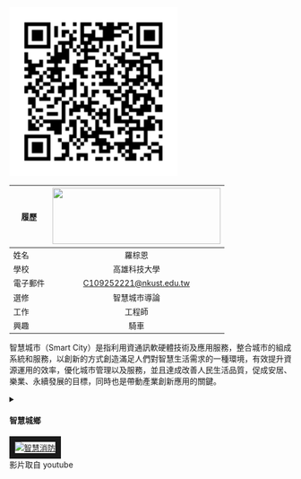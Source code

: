 

<img src="https://github.com/keyoyo1144/test-readme.md/blob/main/001.png" width=300 height=300/>

<br>

|      履歷        |<img src="https://www.nkust.edu.tw/var/file/0/1000/img/513/182513897.png" width=300 height=100/>|
| ---------------- |:-----------------------------:|
| 姓名             |羅棕恩             |
| 學校             | 高雄科技大學                  |
| 電子郵件         | C109252221@nkust.edu.tw          |
| 選修             | 智慧城市導論                  |
| 工作            | 工程師           |
| 興趣             | 騎車                 |

智慧城市（Smart City）是指利用資通訊軟硬體技術及應用服務，整合城市的組成系統和服務，以創新的方式創造滿足人們對智慧生活需求的一種環境，有效提升資源運用的效率，優化城市管理以及服務，並且達成改善人民生活品質，促成安居、樂業、永續發展的目標，同時也是帶動產業創新應用的關鍵。
<details>
<summary><h4>智慧城鄉</h4></summary>
<br>
智慧城鄉：<br>
  
|傳統城市（發展型都市） |關鍵科技：蒸汽機、電力|
|-----------------------------|-------------------------------|
|數位城市（成長型都市）|關鍵科技：電腦、網路|
|智慧城鄉（成熟型都市）|關鍵科技：物聯網、大數據、人工智慧|

<br>
智慧城市（Smart City）的六大應用範圍：<br>

|	智慧環境（Smart Environment）：| 智慧建築、智慧能源及資源管理、都市規劃|
|---------|---------------------------------------------------------------------------------|
|智慧交通（Smart Mobility）：| 多元的智慧交通方式乾淨、永續能源的綠色交通、智慧交通大數據應用|
|智慧生活（Smart Living）：| 健康、醫療與衛生社會安全、文化與幸福感|
|智慧市民（Smart People）：| 智慧教育種族多樣性、包容性、公共事務參與率市民創造力|
|	智慧政府（Smart Government）：| 數位便民服務、數位基礎設施普及程度、公開資料及數位政府透明度|
|	智慧經濟（Smart Economy）：| 創新與機會、產業生產力、在地與國際的連結度|

</details>
<a href="http://www.youtube.com/watch?feature=player_embedded&v=Ja8cCeVuWCM" target="_blank"><img src="http://img.youtube.com/vi/Ja8cCeVuWCM/0.jpg" 
alt="智慧消防" width="400" height="250" border="10" /></a>
<br>影片取自 youtube
